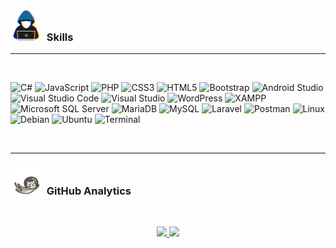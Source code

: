 ### <picture><img src = "https://github.com/0xAbdulKhalid/0xAbdulKhalid/raw/main/assets/mdImages/about_me.gif" width = 50px></picture> &nbsp;Skills
-----

<br>

![C#](https://img.shields.io/badge/C%23%20-%232370ED.svg?style=for-the-badge&logo=c-sharp&logoColor=white)
![JavaScript](https://img.shields.io/badge/JavaScript%20-%23F7DF1E.svg?style=for-the-badge&logo=javascript&logoColor=black)
![PHP](https://img.shields.io/badge/PHP%20-%23635DBD.svg?style=for-the-badge&logo=php&logoColor=white)
![CSS3](https://img.shields.io/badge/CSS3%20-%231572B6.svg?style=for-the-badge&logo=css3&logoColor=white)
![HTML5](https://img.shields.io/badge/HTML5%20-%23E34F26.svg?style=for-the-badge&logo=html5&logoColor=white)
![Bootstrap](https://img.shields.io/badge/Bootstrap%20-%23563D7C.svg?style=for-the-badge&logo=bootstrap&logoColor=white)
![Android Studio](https://img.shields.io/badge/Android%20Studio%20-%2334A853.svg?style=for-the-badge&logo=android-studio&logoColor=white)
![Visual Studio Code](https://img.shields.io/badge/Visual%20Studio%20Code-0078d7.svg?style=for-the-badge&logo=visual-studio-code&logoColor=white)
![Visual Studio](https://img.shields.io/badge/Visual%20Studio-5C2D91.svg?style=for-the-badge&logo=visual-studio&logoColor=white)
![WordPress](https://img.shields.io/badge/WordPress-%23117AC9.svg?style=for-the-badge&logo=wordpress&logoColor=white)
![XAMPP](https://img.shields.io/badge/XAMPP-%23FB7A24?style=for-the-badge&logo=xampp&logoColor=white)
![Microsoft SQL Server](https://img.shields.io/badge/Microsoft%20SQL%20Server%20-%23CC2927.svg?style=for-the-badge&logo=microsoft-sql-server&logoColor=white)
![MariaDB](https://img.shields.io/badge/MariaDB-%23003545.svg?style=for-the-badge&logo=mariadb&logoColor=white)
![MySQL](https://img.shields.io/badge/MySQL-%23003545.svg?style=for-the-badge&logo=mysql&logoColor=white)
![Laravel](https://img.shields.io/badge/Laravel-%23FF2D20.svg?style=for-the-badge&logo=laravel&logoColor=white)
![Postman](https://img.shields.io/badge/Postman-%23FF6C37.svg?style=for-the-badge&logo=postman&logoColor=white)
![Linux](https://img.shields.io/badge/Linux-%23FCC624?style=for-the-badge&logo=linux&logoColor=black)
![Debian](https://img.shields.io/badge/Debian-A81D33?style=for-the-badge&logo=debian&logoColor=white)
![Ubuntu](https://img.shields.io/badge/Ubuntu-E95420?style=for-the-badge&logo=ubuntu&logoColor=white)
![Terminal](https://img.shields.io/badge/Terminal-%23054020?style=for-the-badge&logo=gnu-bash&logoColor=white)

<br>

-----
### <picture><img src = "https://raw.githubusercontent.com/dev-akshat/archive/main/images/gifs/others/astro_cat.webp" width = 50px></picture> &nbsp;GitHub Analytics
<br>
<p align="center">
<a href="https://github.com/ClaudioVergara2">
  <img height="180em" src="https://github-readme-stats-eight-theta.vercel.app/api?username=ClaudioVergara2&show_icons=true&theme=algolia&include_all_commits=true&count_private=true"/>
  <img height="180em" src="https://github-readme-stats-eight-theta.vercel.app/api/top-langs/?username=ClaudioVergara2&layout=compact&langs_count=8&theme=algolia"/>
</a>
</p>
